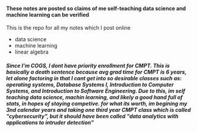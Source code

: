 #### These notes are posted so claims of me self-teaching data science and machine learning can be verified 

This is the repo for all my notes which I post online 

* data science
* machine learning
* linear algebra 




##### Since I'm COGS, I dont have priority enrollment for CMPT. This is basically a death sentence because avg grad time for CMPT is 6 years, let alone factoring in that I cant get into so desirable classes such as: operating systems, Database Systems I, Introduction to Computer Systems, and Introduction to Software Engineering. Due to this, im self teaching data science, machin learning, and likely a good hand full of stats, in hopes of staying competive. for what its worth, im begining my 3nd calendar years and taking one third year CMPT class which is called "cybersecurity", but it should have been called "data analytics with applications to intruder detection" 


